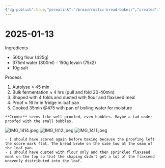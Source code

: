 ```yaml
---
{"dg-publish":true,"permalink":"/bread/rustic-bread-bakes/","created":"2025-01-13T07:21:59.686-05:00","updated":"2025-01-14T07:41:38.966-05:00"}
---
```



# 2025-01-13
Ingredients 
- 500g flour (425g)
- 375ml water (300ml) - 150g levain (75x2)
- 10g salt

Process
1. Autolyse ≈ 45 min
2. Bulk fermentation ≈ 4 hrs (pull and fold 20-40min)
3. Shaped with 4 folds and dusted with flour and flaxseed meal
4. Proof ≈ 16 hr in fridge in loaf pan 
5. Cooked 35min @475 with pan of boiling water for moisture

```ad-note
**Crumb:** seems like well proofed, even bubbles. Maybe a tad under proofed with the small bubbles.
```

![IMG_1414.jpeg](/img/user/img/IMG_1414.jpeg)
![IMG_1412.jpeg](/img/user/img/IMG_1412.jpeg)
![IMG_1411.jpeg](/img/user/img/IMG_1411.jpeg)


```ad-hint
- I should have scored again before baking because the proofing left the score mark flat. The bread broke on the side too at the seam of the loaf pan. 
- I should have dusted with flour only and then sprinkled flaxseed meal on the top so that the shaping didn’t get a lot of the flaxseed unevenly distributed into the loaf. 
```